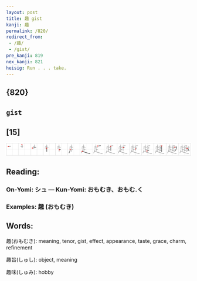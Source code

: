 ```yaml
---
layout: post
title: 趣 gist
kanji: 趣
permalink: /820/
redirect_from:
 - /趣/
 - /gist/
pre_kanji: 819
nex_kanji: 821
heisig: Run . . . take.
---
```


## {820}

## `gist`

## [15]

<div class="stroke"><img src="../images/E8B6A3.png" /></div>

## Reading:

### On-Yomi: シュ &mdash; Kun-Yomi: おもむき、おもむ.く

### Examples: 趣 (おもむき)

## Words:

趣(おもむき): meaning, tenor, gist, effect, appearance, taste, grace, charm, refinement

趣旨(しゅし): object, meaning

趣味(しゅみ): hobby
